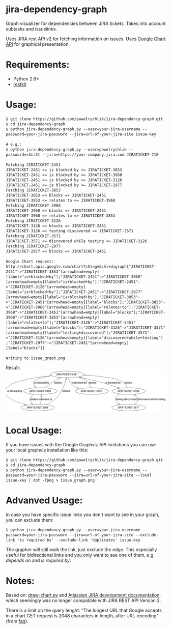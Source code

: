 jira-dependency-graph
=====================

Graph visualizer for dependencies between JIRA tickets. Takes into account subtasks and issuelinks.

Uses JIRA rest API v2 for fetching information on issues.
Uses [Google Chart API](https://developers.google.com/chart/) for graphical presentation.

Requirements:
=============
* Python 2.6+
* [restkit](https://github.com/benoitc/restkit)

Usage:
======
    $ git clone https://github.com/pawelrychlik/jira-dependency-graph.git
    $ cd jira-dependency-graph
    $ python jira-dependency-graph.py --user=your-jira-username --password=your-jira-password --jira=url-of-your-jira-site issue-key

    # e.g.:
    $ python jira-dependency-graph.py --user=pawelrychlik --password=s3cr3t --jira=https://your-company.jira.com JIRATICKET-718
    
    Fetching JIRATICKET-2451
    JIRATICKET-2451 <= is blocked by <= JIRATICKET-3853
    JIRATICKET-2451 <= is blocked by <= JIRATICKET-3968
    JIRATICKET-2451 <= is blocked by <= JIRATICKET-3126
    JIRATICKET-2451 <= is blocked by <= JIRATICKET-2977
    Fetching JIRATICKET-3853
    JIRATICKET-3853 => blocks => JIRATICKET-2451
    JIRATICKET-3853 <= relates to <= JIRATICKET-3968
    Fetching JIRATICKET-3968
    JIRATICKET-3968 => blocks => JIRATICKET-2451
    JIRATICKET-3968 => relates to => JIRATICKET-3853
    Fetching JIRATICKET-3126
    JIRATICKET-3126 => blocks => JIRATICKET-2451
    JIRATICKET-3126 => testing discovered => JIRATICKET-3571
    Fetching JIRATICKET-3571
    JIRATICKET-3571 <= discovered while testing <= JIRATICKET-3126
    Fetching JIRATICKET-2977
    JIRATICKET-2977 => blocks => JIRATICKET-2451

    Google Chart request:
    http://chart.apis.google.com/chart?cht=gv&chl=digraph{"JIRATICKET-2451"->"JIRATICKET-3853"[arrowhead=empty][label="is+blocked+by"];"JIRATICKET-2451"->"JIRATICKET-3968"[arrowhead=empty][label="is+blocked+by"];"JIRATICKET-2451"->"JIRATICKET-3126"[arrowhead=empty][label="is+blocked+by"];"JIRATICKET-2451"->"JIRATICKET-2977"[arrowhead=empty][label="is+blocked+by"];"JIRATICKET-3853"->"JIRATICKET-2451"[arrowhead=empty][label="blocks"];"JIRATICKET-3853"->"JIRATICKET-3968"[arrowhead=empty][label="relates+to"];"JIRATICKET-3968"->"JIRATICKET-2451"[arrowhead=empty][label="blocks"];"JIRATICKET-3968"->"JIRATICKET-3853"[arrowhead=empty][label="relates+to"];"JIRATICKET-3126"->"JIRATICKET-2451"[arrowhead=empty][label="blocks"];"JIRATICKET-3126"->"JIRATICKET-3571"[arrowhead=empty][label="testing+discovered"];"JIRATICKET-3571"->"JIRATICKET-3126"[arrowhead=empty][label="discovered+while+testing"]    ;"JIRATICKET-2977"->"JIRATICKET-2451"[arrowhead=empty][label="blocks"]}

    Writing to issue_graph.png

Result:
![Example result](examples/issue_graph.png)

Local Usage:
============
If you have issues with the Google Graphviz API limitations you can use your local graphviz installation like this:

    $ git clone https://github.com/pawelrychlik/jira-dependency-graph.git
    $ cd jira-dependency-graph
    $ python jira-dependency-graph.py --user=your-jira-username --password=your-jira-password --jira=url-of-your-jira-site --local issue-key | dot -Tpng > issue_graph.png

Advanved Usage:
===============
In case you have specific issue links you don't want to see in your graph, you can exclude them:

    $ python jira-dependency-graph.py --user=your-jira-username --password=your-jira-password --jira=url-of-your-jira-site --exclude-link 'is required by' --exclude-link 'duplicates' issue-key

The grapher will still walk the link, just exclude the edge. This especially useful for bidirectional links and you only
want to see one of them, e.g. *depends on* and *is required by*.

Notes:
======
Based on: [draw-chart.py](https://developer.atlassian.com/download/attachments/4227078/draw-chart.py) and [Atlassian JIRA development documentation](https://developer.atlassian.com/display/JIRADEV/JIRA+REST+API+Version+2+Tutorial#JIRARESTAPIVersion2Tutorial-Example#1:GraphingImageLinks), which seemingly was no longer compatible with JIRA REST API Version 2.

There is a limit on the query lenght: "The longest URL that Google accepts in a chart GET request is 2048 characters in length, after URL-encoding" (from [faq](https://developers.google.com/chart/image/faq)).
